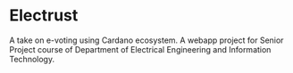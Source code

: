 # Electrust
A take on e-voting using Cardano ecosystem. A webapp project for Senior Project course of Department of Electrical Engineering and Information Technology.
